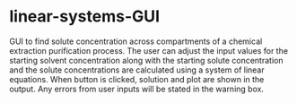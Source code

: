 # linear-systems-GUI
GUI to find solute concentration across compartments of a chemical extraction purification process. The user can adjust the input values for the starting solvent concentration along with the starting solute concentration and the solute concentrations are calculated using a system of linear equations. When button is clicked, solution and plot are shown in the output. Any errors from user inputs will be stated in the warning box.
